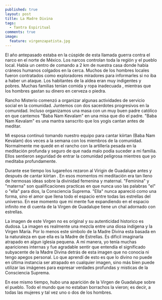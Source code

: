 ```yaml
---
published: true
layout: post
title: La Madre Divina
tags: 
  - Tantra Espiritual
comments: true
image: 
  feature: virgenzapatista.jpg
---
```



El año antepasado estaba en la cúspide de esta llamada guerra contra el narco en el norte de México. Los narcos controlan toda la región y el pueblo local. Había un centro de comando a 2 km de nuestra casa donde había cráneos humanos colgados en la cerca. Muchos de los hombres locales fueron contratados como exploradores miradores para informarles si no iba a haber un ataque. Los habitantes de la aldea eran muy indigentes y pobres. Muchas familias tenían comida y ropa inadecuada , mientras que los hombres gastan su dinero en cerveza o piedra.

Rancho Misterio comenzó a organizar algunas actividades de servicio social en la comunidad. Juntemos con dos sacerdotes progresivos en la comunidad.  Incluso organizamos una masa con un muy buen padre católico en que cantemos "Baba Nam Kevalam" en una misa que dio el padre. "Baba Nam Kevalam" es una mantra sanscrito que los yogis cantan antes de meditar.  

Mi esposa continuó tomando nuestro equipo para cantar kiirtan (Baba Nam Kevalam) dos veces a la semana con los miembros de la comunidad. Normalmente me quedé en el rancho con la artillería pesada en la meditación profunda y seguro de que nada malo podía suceder a mi familia. Ellos sentieron seguridad de entrar la comunidad peligrosa mientres que yo meditaba profundamente.  

Durante ese tiempo los lugareños rezaron al Virigin de Guadalupe antes y después de cantar kiirtan . En esos momentos mi meditación era tan lleno de hermosas ideas sobre la divinidad femenina y maternal.  "Feminina" y "materna" son qualificaciones practicas en que nunca uso las palabras "el" o "ella" para dios, la Consciencia Suprema.  "Ella" nunca apareció como una forma, sino el amor que llena todo el espacio entre todas las estrellas del universo. En ese momento que mi mente fue expandiendo en el espacio infinito me di cuenta de la Virgen de Guadalupe tiene un chal adornado con estrellas. 

La imagen de este Virgen no es original y su autenticidad historico es dudosa.  La imagen es realmente una mezcla entre una diosa indígena y la Virgen María. Por lo menos este simbolo de la Madre Divina esta basada en la naturaleza en que ella es la Madre de Estrellas. Es dificil imaginarla atrapado en algun iglesia pequena.  A mi manera, yo tenía muchas apariciones internas y fue agradable sentir que entendía el significado subyacente de la Madre Divina detrás de esta imagen que no conocia ni tengo apegos personal.  Lo que aprendí de esto es que lo divino no puede en última instancia ser atrapado en cualquier imagen, sino más bien puede utilizar las imágenes para expresar verdades profundas y misticas de la Consciencia Suprema.

En ese mismo tiempo, hubo una aparición de la Virgen de Guadalupe sobre el pueblo. Todo el mundo que no estaban borrachos la vieron; es decir, a todas las mujeres y tal vez uno o dos de los hombres.
